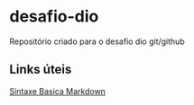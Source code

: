 # desafio-dio
Repositório criado para o desafio dio git/github

## Links úteis
[Sintaxe Basica Markdown](https://www.markdownguide.org/)
